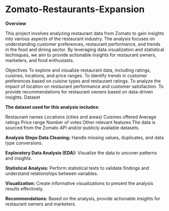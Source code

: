 # Zomato-Restaurants-Expansion

**Overview**

This project involves analyzing restaurant data from Zomato to gain insights into various aspects of the restaurant industry. The analysis focuses on understanding customer preferences, restaurant performance, and trends in the food and dining sector. By leveraging data visualization and statistical techniques, we aim to provide actionable insights for restaurant owners, marketers, and food enthusiasts.

Objectives To explore and visualize restaurant data, including ratings, cuisines, locations, and price ranges. To identify trends in customer preferences based on cuisine types and restaurant ratings. To analyze the impact of location on restaurant performance and customer satisfaction. To provide recommendations for restaurant owners based on data-driven insights. Dataset

**The dataset used for this analysis includes:**

Restaurant names Locations (cities and areas) Cuisines offered Average ratings Price range Number of votes Other relevant features The data is sourced from the Zomato API and/or publicly available datasets.

**Analysis Steps Data Cleaning:** Handle missing values, duplicates, and data type conversions. 


**Exploratory Data Analysis (EDA):** Visualize the data to uncover patterns and insights. 


**Statistical Analysis:** Perform statistical tests to validate findings and understand relationships between variables. 


**Visualization:** Create informative visualizations to present the analysis results effectively. 


**Recommendations:** Based on the analysis, provide actionable insights for restaurant owners and marketers.
